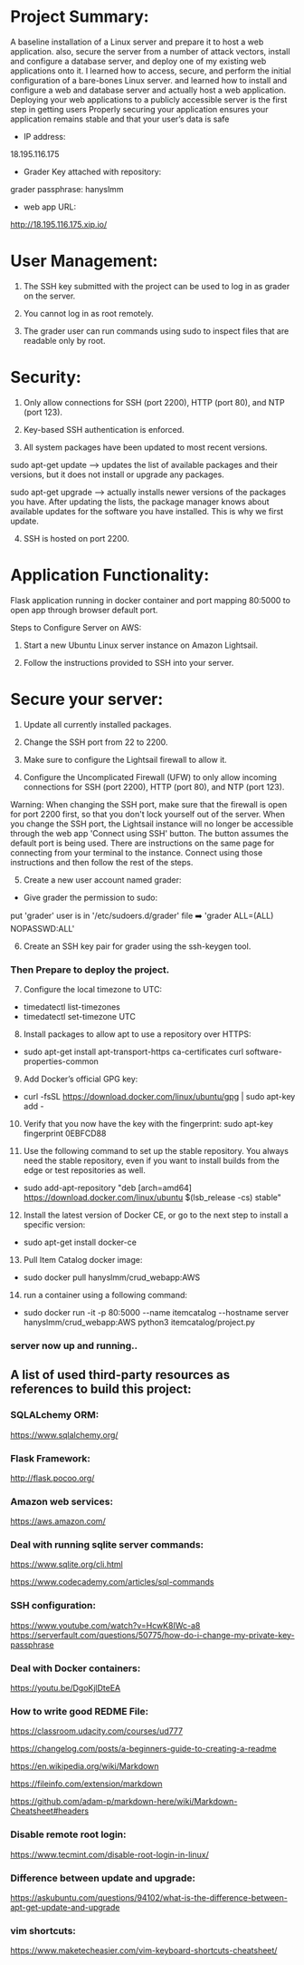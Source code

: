 # Project Summary:

A baseline installation of a Linux server and prepare it to host a web application. also, secure the server from a number of attack vectors, install and configure a database server, and deploy one of my existing web applications onto it. I learned how to access, secure, and perform the initial configuration of a bare-bones Linux server. and learned how to install and configure a web and database server and actually host a web application. Deploying your web applications to a publicly accessible server is the first step in getting users Properly securing your application ensures your application remains stable and that your user’s data is safe

* IP address:

18.195.116.175

* Grader Key attached with repository:

grader passphrase: hanyslmm

* web app URL:

http://18.195.116.175.xip.io/

# User Management:

1. The SSH key submitted with the project can be used to log in as grader on the server.

2. You cannot log in as root remotely.

3. The grader user can run commands using sudo to inspect files that are readable only by root.

# Security:

1. Only allow connections for SSH (port 2200), HTTP (port 80), and NTP (port 123).

2. Key-based SSH authentication is enforced.

3. All system packages have been updated to most recent versions.

sudo apt-get update --> updates the list of available packages and their versions,
but it does not install or upgrade any packages.

sudo apt-get upgrade --> actually installs newer versions of the packages you have.
After updating the lists, the package manager knows about available updates
for the software you have installed. This is why we first update.

4. SSH is hosted on port 2200.

# Application Functionality:

Flask application running in docker container and port mapping 80:5000 to open app through browser default port.

Steps to Configure Server on AWS:

1. Start a new Ubuntu Linux server instance on Amazon Lightsail.

2. Follow the instructions provided to SSH into your server.

# Secure your server:

1. Update all currently installed packages.

2. Change the SSH port from 22 to 2200.

3. Make sure to configure the Lightsail firewall to allow it.

4. Configure the Uncomplicated Firewall (UFW) to only allow incoming connections for SSH (port 2200), HTTP (port 80), and NTP (port 123).

Warning: When changing the SSH port, make sure that the firewall is open for port 2200 first, so that you don't lock yourself out of the server. When you change the SSH port, the Lightsail instance will no longer be accessible through the web app 'Connect using SSH' button. The button assumes the default port is being used. There are instructions on the same page for connecting from your terminal to the instance. Connect using those instructions and then follow the rest of the steps.

5. Create a new user account named grader:

* Give grader the permission to sudo:

put 'grader' user is in '/etc/sudoers.d/grader' file :arrow_right: 'grader ALL=(ALL) NOPASSWD:ALL'

6. Create an SSH key pair for grader using the ssh-keygen tool.

### Then Prepare to deploy the project.

7. Configure the local timezone to UTC:

* timedatectl list-timezones
* timedatectl set-timezone UTC

8. Install packages to allow apt to use a repository over HTTPS:
* sudo apt-get install 
apt-transport-https 
ca-certificates 
curl 
software-properties-common

9. Add Docker’s official GPG key:

* curl -fsSL https://download.docker.com/linux/ubuntu/gpg | sudo apt-key add - 

10. Verify that you now have the key with the fingerprint: 
sudo apt-key fingerprint 0EBFCD88

11. Use the following command to set up the stable repository. You always need the stable repository, even if you want to install builds from the edge or test repositories as well. 

* sudo add-apt-repository 
"deb [arch=amd64] https://download.docker.com/linux/ubuntu 
$(lsb_release -cs) 
stable"

12. Install the latest version of Docker CE, or go to the next step to install a specific version:
* sudo apt-get install docker-ce

13. Pull Item Catalog docker image:
* sudo docker pull hanyslmm/crud_webapp:AWS

14. run a container using a following command:

* sudo docker run -it -p 80:5000 --name itemcatalog --hostname server hanyslmm/crud_webapp:AWS python3 itemcatalog/project.py

### server now up and running..

## A list of used third-party resources as references to build this project:

### SQLALchemy ORM:

https://www.sqlalchemy.org/

### Flask Framework:

http://flask.pocoo.org/


### Amazon web services:

https://aws.amazon.com/

### Deal with running sqlite server commands:

https://www.sqlite.org/cli.html

https://www.codecademy.com/articles/sql-commands


### SSH configuration:

https://www.youtube.com/watch?v=HcwK8IWc-a8
https://serverfault.com/questions/50775/how-do-i-change-my-private-key-passphrase

### Deal with Docker containers:

https://youtu.be/DgoKjlDteEA


### How to write good REDME File:

https://classroom.udacity.com/courses/ud777

https://changelog.com/posts/a-beginners-guide-to-creating-a-readme

https://en.wikipedia.org/wiki/Markdown

https://fileinfo.com/extension/markdown

https://github.com/adam-p/markdown-here/wiki/Markdown-Cheatsheet#headers

### Disable remote root login:

https://www.tecmint.com/disable-root-login-in-linux/

### Difference between update and upgrade:

https://askubuntu.com/questions/94102/what-is-the-difference-between-apt-get-update-and-upgrade

### vim shortcuts:

https://www.maketecheasier.com/vim-keyboard-shortcuts-cheatsheet/
